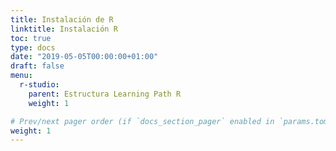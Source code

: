 ```yaml
---
title: Instalación de R
linktitle: Instalación R
toc: true
type: docs
date: "2019-05-05T00:00:00+01:00"
draft: false
menu:
  r-studio:
    parent: Estructura Learning Path R
    weight: 1

# Prev/next pager order (if `docs_section_pager` enabled in `params.toml`)
weight: 1
---
```

